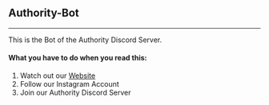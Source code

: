 ## Authority-Bot

---

This is the Bot of the Authority Discord Server.

#### What you have to do when you read this:
1. Watch out our [Website](https://klasse-9k.de/)
2. Follow our Instagram Account
3. Join our Authority Discord Server
